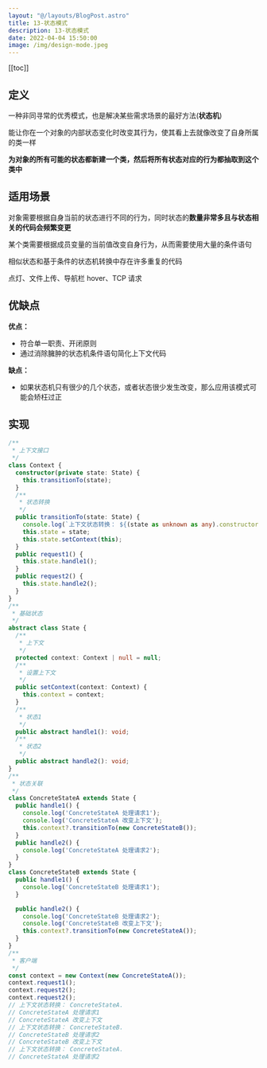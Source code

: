 ```yaml
---
layout: "@/layouts/BlogPost.astro"
title: 13-状态模式
description: 13-状态模式
date: 2022-04-04 15:50:00
image: /img/design-mode.jpeg
---
```


[[toc]]

## 定义

一种非同寻常的优秀模式，也是解决某些需求场景的最好方法(**状态机**)

能让你在一个对象的内部状态变化时改变其行为，使其看上去就像改变了自身所属的类一样

<n-alert type="info">**为对象的所有可能的状态都新建一个类，然后将所有状态对应的行为都抽取到这个类中**</n-alert>

## 适用场景

对象需要根据自身当前的状态进行不同的行为，同时状态的**数量非常多且与状态相关的代码会频繁变更**

某个类需要根据成员变量的当前值改变自身行为，从而需要使用大量的条件语句

相似状态和基于条件的状态机转换中存在许多重复的代码

点灯、文件上传、导航栏 hover、TCP 请求

## 优缺点

**优点：**
- 符合单一职责、开闭原则
- 通过消除臃肿的状态机条件语句简化上下文代码

**缺点：**
- 如果状态机只有很少的几个状态，或者状态很少发生改变，那么应用该模式可能会矫枉过正

## 实现

```ts
/**
 * 上下文接口
 */
class Context {
  constructor(private state: State) {
    this.transitionTo(state);
  }
  /**
   * 状态转换
   */
  public transitionTo(state: State) {
    console.log(`上下文状态转换： ${(state as unknown as any).constructor.name}.`);
    this.state = state;
    this.state.setContext(this);
  }
  public request1() {
    this.state.handle1();
  }
  public request2() {
    this.state.handle2();
  }
}
/**
 * 基础状态
 */
abstract class State {
  /**
   * 上下文
   */
  protected context: Context | null = null;
  /**
   * 设置上下文
   */
  public setContext(context: Context) {
    this.context = context;
  }
  /**
   * 状态1
   */
  public abstract handle1(): void;
  /**
   * 状态2
   */
  public abstract handle2(): void;
}
/**
 * 状态关联
 */
class ConcreteStateA extends State {
  public handle1() {
    console.log('ConcreteStateA 处理请求1');
    console.log('ConcreteStateA 改变上下文');
    this.context?.transitionTo(new ConcreteStateB());
  }
  public handle2() {
    console.log('ConcreteStateA 处理请求2');
  }
}
class ConcreteStateB extends State {
  public handle1() {
    console.log('ConcreteStateB 处理请求1');
  }

  public handle2() {
    console.log('ConcreteStateB 处理请求2');
    console.log('ConcreteStateB 改变上下文');
    this.context?.transitionTo(new ConcreteStateA());
  }
}
/**
 * 客户端
 */
const context = new Context(new ConcreteStateA());
context.request1();
context.request2();
context.request2();
// 上下文状态转换： ConcreteStateA.
// ConcreteStateA 处理请求1
// ConcreteStateA 改变上下文
// 上下文状态转换： ConcreteStateB.
// ConcreteStateB 处理请求2
// ConcreteStateB 改变上下文
// 上下文状态转换： ConcreteStateA.
// ConcreteStateA 处理请求2
```